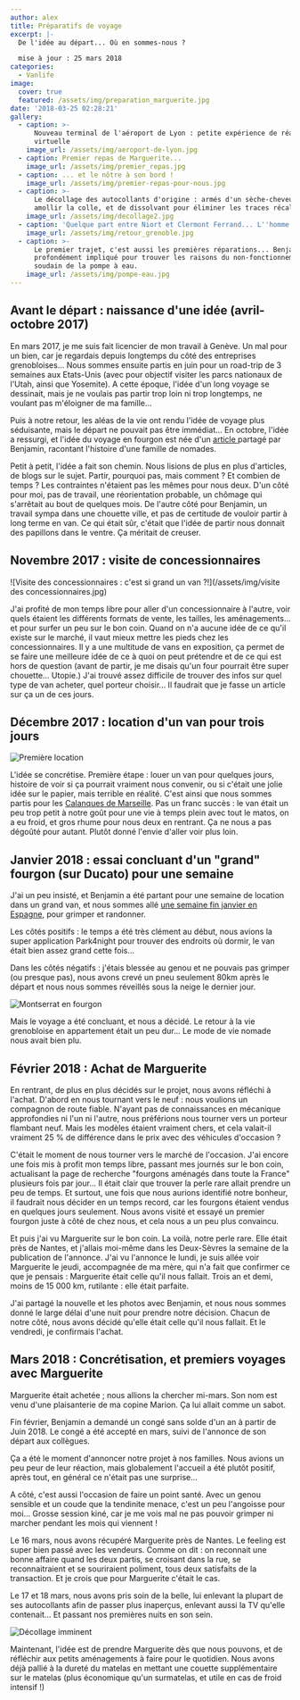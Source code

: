 ```yaml
---
author: alex
title: Préparatifs de voyage
excerpt: |-
  De l'idée au départ... Où en sommes-nous ? 

  mise à jour : 25 mars 2018
categories:
  - Vanlife
image:
  cover: true
  featured: /assets/img/preparation_marguerite.jpg
date: '2018-03-25 02:28:21'
gallery:
  - caption: >-
      Nouveau terminal de l'aéroport de Lyon : petite expérience de réalité
      virtuelle
    image_url: /assets/img/aeroport-de-lyon.jpg
  - caption: Premier repas de Marguerite...
    image_url: /assets/img/premier_repas.jpg
  - caption: ... et le nôtre à son bord !
    image_url: /assets/img/premier-repas-pour-nous.jpg
  - caption: >-
      Le décollage des autocollants d'origine : armés d'un sèche-cheveux pour
      amollir la colle, et de dissolvant pour éliminer les traces récalcitrantes
    image_url: /assets/img/decollage2.jpg
  - caption: 'Quelque part entre Niort et Clermont Ferrand... L''homme et la bête. '
    image_url: /assets/img/retour_grenoble.jpg
  - caption: >-
      Le premier trajet, c'est aussi les premières réparations... Benjamin est
      profondément impliqué pour trouver les raisons du non-fonctionnement
      soudain de la pompe à eau. 
    image_url: /assets/img/pompe-eau.jpg
---
```

## Avant le départ : naissance d'une idée (avril-octobre 2017)

En mars 2017, je me suis fait licencier de mon travail à Genève. Un mal pour un bien, car je regardais depuis longtemps du côté des entreprises grenobloises... Nous sommes ensuite partis en juin pour un road-trip de 3 semaines aux Etats-Unis (avec pour objectif visiter les parcs nationaux de l'Utah, ainsi que Yosemite). A cette époque, l'idée d'un long voyage se dessinait, mais je ne voulais pas partir trop loin ni trop longtemps, ne voulant pas m'éloigner de ma famille... 

Puis à notre retour, les aléas de la vie ont rendu l'idée de voyage plus séduisante, mais le départ ne pouvait pas être immédiat... En octobre, l'idée a ressurgi, et l'idée du voyage en fourgon est née d'un [article ](https://www.fourgonlesite.com/van-lifestyle/1499-la-vie-en-fourgon-7-une-famille-sur-la-route/)partagé par Benjamin, racontant l'histoire d'une famille de nomades. 

Petit à petit, l'idée a fait son chemin. Nous lisions de plus en plus d'articles, de blogs sur le sujet. Partir, pourquoi pas, mais comment ? Et combien de temps ? Les contraintes n'étaient pas les mêmes pour nous deux. D'un côté pour moi, pas de travail, une réorientation probable, un chômage qui s'arrêtait au bout de quelques mois. De l'autre côté pour Benjamin, un travail sympa dans une chouette ville, et pas de certitude de vouloir partir à long terme en van. Ce qui était sûr, c'était que l'idée de partir nous donnait des papillons dans le ventre. Ça méritait de creuser. 

## Novembre 2017 : visite de concessionnaires

![Visite des concessionnaires : c'est si grand un van ?!](/assets/img/visite des concessionnaires.jpg)

J'ai profité de mon temps libre pour aller d'un concessionnaire à l'autre, voir quels étaient les différents formats de vente, les tailles, les aménagements... et pour surfer un peu sur le bon coin. Quand on n'a aucune idée de ce qu'il existe sur le marché, il vaut mieux mettre les pieds chez les concessionnaires. Il y a une multitude de vans en exposition, ça permet de se faire une meilleure idée de ce à quoi on peut prétendre et de ce qui est hors de question (avant de partir, je me disais qu'un four pourrait être super chouette... Utopie.) J'ai trouvé assez difficile de trouver des infos sur quel type de van acheter, quel porteur choisir... Il faudrait que je fasse un article sur ça un de ces jours. 

## Décembre 2017 : location d'un van pour trois jours

![Première location ](/assets/img/header_calanques_vanlife.jpg)

L'idée se concrétise. Première étape : louer un van pour quelques jours, histoire de voir si ça pourrait vraiment nous convenir, ou si c'était une jolie idée sur le papier, mais terrible en réalité. C'est ainsi que nous sommes partis pour les [Calanques de Marseille](https://www.cabris-explorateurs.com/vanlife/trois-jours-en-van-les-calanques-et-la-sainte-victoire/). Pas un franc succès : le van était un peu trop petit à notre goût pour une vie à temps plein avec tout le matos, on a eu froid, et gros rhume pour nous deux en rentrant. Ça ne nous a pas dégoûté pour autant. Plutôt donné l'envie d'aller voir plus loin.  

## Janvier 2018 : essai concluant d'un "grand" fourgon (sur Ducato) pour une semaine

J'ai un peu insisté, et Benjamin a été partant pour une semaine de location dans un grand van, et nous sommes allé [une semaine fin janvier en Espagne](https://www.cabris-explorateurs.com/vanlife/escalade/une-semaine-%C3%A0-montserrat-grimpe-et-d%C3%A9cision-d-acheter/), pour grimper et randonner. 

Les côtés positifs : le temps a été très clément au début, nous avions la super application Park4night pour trouver des endroits où dormir, le van était bien assez grand cette fois... 

Dans les côtés négatifs : j'étais blessée au genou et ne pouvais pas grimper (ou presque pas), nous avons crevé un pneu seulement 80km après le départ et nous nous sommes réveillés sous la neige le dernier jour. 

![Montserrat en fourgon](/assets/img/notre_petit_coin.jpg)

Mais le voyage a été concluant, et nous a décidé. Le retour à la vie grenobloise en appartement était un peu dur... Le mode de vie nomade nous avait bien plu. 

## Février 2018 : Achat de Marguerite

En rentrant, de plus en plus décidés sur le projet, nous avons réfléchi à l'achat. D'abord en nous tournant vers le neuf : nous voulions un compagnon de route fiable. N'ayant pas de connaissances en mécanique approfondies ni l'un ni l'autre, nous préférions nous tourner vers un porteur flambant neuf. Mais les modèles étaient vraiment chers, et cela valait-il vraiment 25 % de différence dans le prix avec des véhicules d'occasion ? 

C'était le moment de nous tourner vers le marché de l'occasion. J'ai encore une fois mis à profit mon temps libre, passant mes journés sur le bon coin, actualisant la page de recherche "fourgons aménagés dans toute la France" plusieurs fois par jour... Il était clair que trouver la perle rare allait prendre un peu de temps. Et surtout, une fois que nous aurions identifié notre bonheur, il faudrait nous décider en un temps record, car les fourgons étaient vendus en quelques jours seulement. Nous avons visité et essayé un premier fourgon juste à côté de chez nous, et cela nous a un peu plus convaincu. 

Et puis j'ai vu Marguerite sur le bon coin. La voilà, notre perle rare. Elle était près de Nantes, et j'allais moi-même dans les Deux-Sèvres la semaine de la publication de l'annonce. J'ai vu l'annonce le lundi, je suis allée voir Marguerite le jeudi, accompagnée de ma mère, qui n'a fait que confirmer ce que je pensais : Marguerite était celle qu'il nous fallait. Trois an et demi, moins de 15 000 km, rutilante : elle était parfaite.

J'ai partagé la nouvelle et les photos avec Benjamin, et nous nous sommes donné le large délai d'une nuit pour prendre notre décision. Chacun de notre côté, nous avons décidé qu'elle était celle qu'il nous fallait. Et le vendredi, je confirmais l'achat. 

## Mars 2018 : Concrétisation, et premiers voyages avec Marguerite

Marguerite était achetée ; nous allions la chercher mi-mars. Son nom est venu d'une plaisanterie de ma copine Marion. Ça lui allait comme un sabot. 

Fin février, Benjamin a demandé un congé sans solde d'un an à partir de Juin 2018. Le congé a été accepté en mars, suivi de l'annonce de son départ aux collègues. 

Ça a été le moment d'annoncer notre projet à nos familles. Nous avions un peu peur de leur réaction, mais globalement l'accueil a été plutôt positif, après tout, en général ce n'était pas une surprise...

A côté, c'est aussi l'occasion de faire un point santé. Avec un genou sensible et un coude que la tendinite menace, c'est un peu l'angoisse pour moi... Grosse session kiné, car je me vois mal ne pas pouvoir grimper ni marcher pendant les mois qui viennent !

Le 16 mars, nous avons récupéré Marguerite près de Nantes. Le feeling est super bien passé avec les vendeurs. Comme on dit : on reconnait une bonne affaire quand les deux partis, se croisant dans la rue, se reconnaitraient et se souriraient poliment, tous deux satisfaits de la transaction. Et je crois que pour Marguerite c'était le cas. 

Le 17 et 18 mars, nous avons pris soin de la belle, lui enlevant la plupart de ses autocollants afin de passer plus inaperçus, enlevant aussi la TV qu'elle contenait... Et passant nos premières nuits en son sein. 

![Décollage imminent](/assets/img/decollage.jpg)

Maintenant, l'idée est de prendre Marguerite dès que nous pouvons, et de réfléchir aux petits aménagements à faire pour le quotidien. Nous avons déjà pallié à la dureté du matelas en mettant une couette supplémentaire sur le matelas (plus économique qu'un surmatelas, et utile en cas de froid intensif !)
